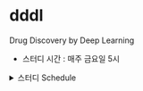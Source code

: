 # dddl
Drug Discovery by Deep Learning

* 스터디 시간 : 매주 금요일 5시

<details><summary> 스터디 Schedule </summary>
<p>

| 일시        | 내용         | RMRK  |
| ---------- |:-------------:| -----:|
| 18-09-14   | right-aligned | $1600 |
| 18-09-21   | centered      |   $12 |
| 18-09-28   | are neat      |    $1 |


</p>
</details>
